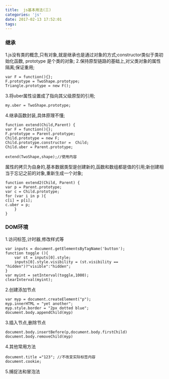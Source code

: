 ```yaml
---
title:  js基本用法(三)
categories: 'js'
date: 2017-02-13 17:52:01
tags:
---
```

### 继承
1.js没有类的概念,只有对象,就是继承也是通过对象的方式;constructor类似于类初始化函数,
prototype 是个类的对象;
2.保持原型链路的基础上,对父类对象的属性隔离;保证重用;

	var F = function(){};
	F.prototype = TwoShape.prototype;
	Triangle.prototype = new F();
3.将uber属性设置成了指向其父级原型的引用;
	
	my.uber = TwoShape.prototype;
4.继承函数封装,具体原理不懂;
	
	function extend(Child,Parent) {
	var F = function(){};
	F.prototype = Parent.prototype;
	Child.prototype = new F;
	Child.prototype.constructor =  Child;
	Child.uber = Parent.prototype;

	extend(TwoShape,shape);//使用内容	
属性的拷贝为自身的,基本数据类型是创建新的,函数和数组都是值的引用;新创建相当于忘记之前的对象,重新生成一个对象;	
	
	function extend2(Child, Parent) {
	var p = Parent.prototype;
	var c = Child.prototype;
	for (var i in p ){
	c[i] = p[i];
	c.uber = p; 
		}
	}
### DOM环境
1.访问标签,计时器,修改样式等

```
var inputs = document.getElementsByTagName('button');
function toggle (){
	var st = inputs[0].style;
	inputs[0].style.visibility = (st.visibility == "hidden")?"visible":"hidden";
}
var myint = setInterval(toggle,1000);
clearInterval(myint);
```
2.创建添加节点

```
var myp = document.createElement("p");
myp.innerHTML = "yet another";
myp.style.border = "2px dotted blue";
document.body.appendChild(myp)
```
3.插入节点,删除节点

```
document.body.insertBefore(p,document.body.firstChild)
document.body.removeChild(myp)
```
4.其他常用方法

```
document.title ="123"; //不改变实际标签内容
document.cookie;
```
5.捕捉法和冒泡法